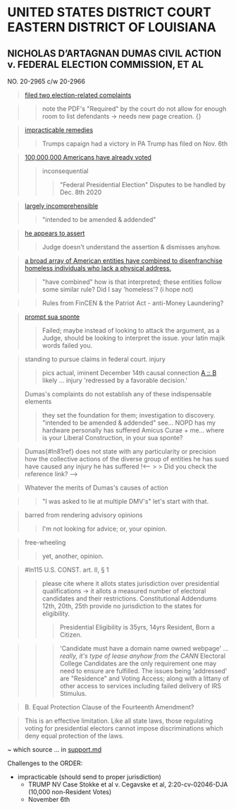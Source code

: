 # UNITED STATES DISTRICT COURT EASTERN DISTRICT OF LOUISIANA

## NICHOLAS D’ARTAGNAN DUMAS CIVIL ACTION v. FEDERAL ELECTION COMMISSION, ET AL

NO. 20-2965 c/w 20-2966

>[filed two election-related complaints](https://github.com/ActionProjects/Actions/blame/main/actions/pages/theSuits/filed/Federal/case2.20-cv-029565-MLCF-DPC/order.md#L21)

> > note the PDF's "Required" by the court do not allow for enough room to list defendants -> needs new page creation.
> > {}

> [impracticable remedies](https://github.com/ActionProjects/Actions/blame/main/actions/pages/theSuits/filed/Federal/case2.20-cv-029565-MLCF-DPC/order.md#L23)
> > Trumps capaign had a victory in PA
> > Trump has filed on Nov. 6th

> [100,000,000 Americans have already voted](https://github.com/ActionProjects/Actions/blame/main/actions/pages/theSuits/filed/Federal/case2.20-cv-029565-MLCF-DPC/order.md#L27)
> > inconsequential
> > > "Federal Presidential Election" Disputes to be handled by Dec. 8th 2020
<!--+todo#todo -cite pics of vote#'s/area-->

> [largely incomprehensible](https://github.com/ActionProjects/Actions/blame/main/actions/pages/theSuits/filed/Federal/case2.20-cv-029565-MLCF-DPC/order.md#L31)
> > "intended to be amended & addended"

> [he appears to assert](https://github.com/ActionProjects/Actions/blame/main/actions/pages/theSuits/filed/Federal/case2.20-cv-029565-MLCF-DPC/order.md#L33)
> > Judge doesn't understand the assertion & dismisses anyhow.

> [a broad array of American entities have combined to disenfranchise homeless individuals who lack a physical address.](https://github.com/ActionProjects/Actions/blame/main/actions/pages/theSuits/filed/Federal/case2.20-cv-029565-MLCF-DPC/order.md#L33-59)
> > "have combined" how is that interpreted; these entities follow some similar rule? Did I say 'homeless'? (i hope not)

> > Rules from FinCEN & the Patriot Act - anti-Money Laundering?

> [prompt sua sponte](https://github.com/ActionProjects/Actions/blame/main/actions/pages/theSuits/filed/Federal/case2.20-cv-029565-MLCF-DPC/order.md#L61 "In law, sua sponte or suo motu describes an act of authority taken without formal prompting from another party. The term is usually applied to actions by a judge taken without a prior motion or request from the parties. The form nostra sponte is sometimes used by the court itself, when the action is taken by a multi-member court, such as an appellate court, rather than by a single judge. While usually applied to actions of a court, the term may reasonably be applied to actions by government agencies and individuals acting in official capacity. One situation in which a party might encourage a judge to move sua sponte occurs when that party is preserving a special appearance, and therefore cannot make motions on its own behalf without making a general appearance. https://en.wikipedia.org/wiki/Sua_sponte")
> > Failed; maybe instead of looking to attack the argument, as a Judge, should be looking to interpret the issue. your latin majik words failed you.

> standing to pursue claims in federal court. <!-- translation issue w/ standing to sue v. standing to pursue LN#'s & .pdf check-->
> injury
> > pics
> actual, iminent
> > December 14th
> causal connection
> > [A :: B](https://en.wikipedia.org/wiki/List_of_logic_symbols "getting there")
> likely ... injury 'redressed by a favorable decision.'
> >
> Dumas's complaints do not establish any of these indispensable elements
> > they set the foundation for them; investigation to discovery.
> > "intended to be amended & addended" see... NOPD has my hardware
> personally has suffered
> > Amicus Curae + me... where is your Liberal Construction, in your sua sponte?

> Dumas{#ln81ref} does not state with any particularity or precision how the collective actions of the diverse group of entities he has sued have caused any injury he has suffered
!<-- > > Did you check the reference link? -->
<!-- Responding to this order is a waste of time for someone who isn't giving attention anyhow. The appearance of judicial diligence, through the copy pasting of some rulings, most likely from a legal understudy, is largely a display of ignorance of the issue; and, highlights the failure to check the link posted for reference. The Judges OPINIONS slip through the wording used; making clear a posture. -->

> Whatever the merits of Dumas's causes of action
<!-- > > the Merits are to be investigated in this court. -->
> > "I was asked to lie at multiple DMV's" let's start with that.

> barred from rendering advisory opinions
> > I'm not looking for advice; or, your opinion.

> free-wheeling
> > yet, another, opinion.

> #ln115 U.S. CONST. art. II, § 1
> > please cite where it allots states jurisdiction over presidential qualifications -> it allots a measured number of electoral candidates and their restrictions. Constitutional Addendums 12th, 20th, 25th provide no jurisdiction to the states for eligibility.
> > > Presidential Eligibility is 35yrs, 14yrs Resident, Born a Citizen.
<!-- > > wtf are you thinking the states can restrict that? -->
> > > 'Candidate must have a domain name owned webpage' ... *really, it's type of lease anyhow from the CANN*
> > > Electoral College Candidates are the only requirement one may need to ensure are fulfilled. The issues being 'addressed' are "Residence" and Voting Access; along with a littany of other access to services including failed delivery of IRS Stimulus.

> 
> > 

<!-- 
it's more important you able to interpret me; than I you.

the duty upon the court is to establish communicative grounds via translations and comprehension of the truths before it.

the blatant omissions from the Order show a true disregard for the premise of a court in the first place.

The strictly one sided; narrowly scoped view, is in defense of ignorance; rather than seeking the questions before it.

The
-->

> B. Equal Protection Clause of the Fourteenth Amendment?

> This is an effective limitation. Like all state laws, those regulating voting for presidential electors cannot impose discriminations which deny equal protection of the laws.

~ which source ... in [support.md](/actions/pages/theSuits/Complaints/Presidential_Campaign/Support.md)

Challenges to the ORDER:
- impracticable (should send to proper jurisdiction)
  - TRUMP NV Case Stokke et al v. Cegavske et al, 2:20-cv-02046-DJA (10,000 non-Resident Votes)
  - November 6th

<!--made this a while back; thought I had more things to remove, hadn't committed it for nearly a week?. may continue it as a working document for the 'appeal'-->
